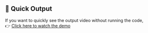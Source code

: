## 🎥 Quick Output  
If you want to quickly see the output video without running the code,  
👉 [Click here to watch the demo](https://drive.google.com/file/d/13ziYhk0K7UrnpXMVAyYSbcfc6ex9GA2L/view?usp=sharing)
